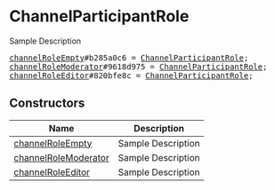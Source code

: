 # ChannelParticipantRole

Sample Description

<pre>
<a href="../constructor/channelRoleEmpty.md">channelRoleEmpty</a>#b285a0c6 = <a href="../type/ChannelParticipantRole.md">ChannelParticipantRole</a>;
<a href="../constructor/channelRoleModerator.md">channelRoleModerator</a>#9618d975 = <a href="../type/ChannelParticipantRole.md">ChannelParticipantRole</a>;
<a href="../constructor/channelRoleEditor.md">channelRoleEditor</a>#820bfe8c = <a href="../type/ChannelParticipantRole.md">ChannelParticipantRole</a>;
</pre>

## Constructors

| Name | Description |
|------|-------------|
| [channelRoleEmpty](../constructor/channelRoleEmpty.md) | Sample Description |
| [channelRoleModerator](../constructor/channelRoleModerator.md) | Sample Description |
| [channelRoleEditor](../constructor/channelRoleEditor.md) | Sample Description |

